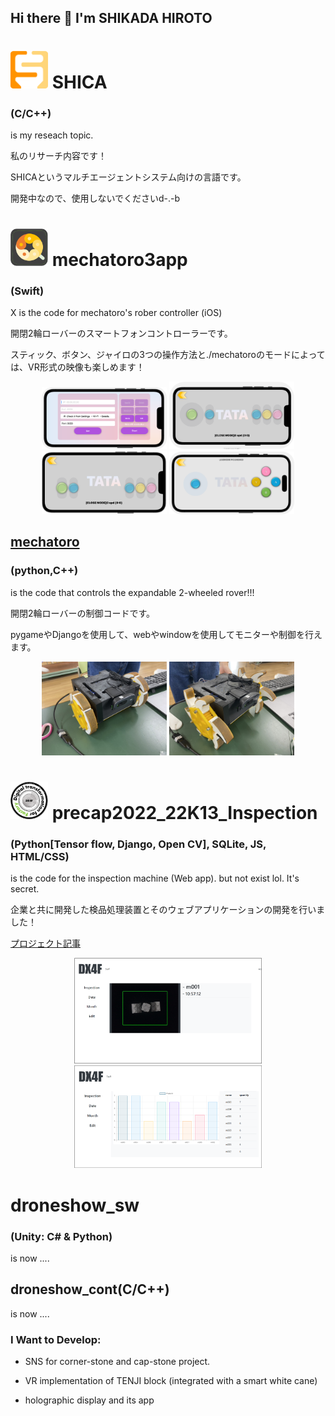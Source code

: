 ## Hi there 👋 I'm SHIKADA HIROTO



# [<img src="shicalogo.png" width="60">](https://github.com/bambi01-95/SHICA)   SHICA 
### (C/C++)
is my reseach topic.

私のリサーチ内容です！

SHICAというマルチエージェントシステム向けの言語です。

開発中なので、使用しないでくださいd-.-b



# [<img src="tatalogo.png" width="60">](https://github.com/bambi01-95/mechatro3app) mechatoro3app
### (Swift)
X is the code for mechatoro's rober controller (iOS)

開閉2輪ローバーのスマートフォンコントローラーです。

スティック、ボタン、ジャイロの3つの操作方法と./mechatoroのモードによっては、VR形式の映像も楽しめます！

<p align="center">
<img src="tatahome.png" width="200">
<img src="tata1.png" width="200">
<img src="tata2.png" width="200">
<img src="tata3.png" width="200">
</p>

## [mechatoro](https://github.com/bambi01-95/mechatoro)
### (python,C++)
is the code that controls the expandable 2-wheeled rover!!!

開閉2輪ローバーの制御コードです。

pygameやDjangoを使用して、webやwindowを使用してモニターや制御を行えます。

<p align="center">
<img src="mechatoroClose.jpeg" width="200">
<img src="mechatoroOpen.jpeg" width="200">
</p>


# [<img src="precaplogo.png" width="60">](https://github.com/bambi01-95/precap2022_22K13_Inspection) precap2022_22K13_Inspection
### (Python[Tensor flow, Django, Open CV], SQLite, JS, HTML/CSS)
is the code for the inspection machine (Web app). but not exist lol. It's secret.

企業と共に開発した検品処理装置とそのウェブアプリケーションの開発を行いました！

[プロジェクト記事](https://www2.deloitte.com/jp/ja/blog/group/2022/thesmartfactory-kyoto-news-01-capstone-project.html)


<p align="center">
<img src="precapUI1.png" width="300">
<img src="precapUI2.png" width="300">
</p>

# droneshow_sw
### (Unity: C# & Python)
is now .... 
## droneshow_cont(C/C++)
is now ....


### I Want to Develop: 

- SNS for corner-stone and cap-stone project. 

- VR implementation of TENJI block (integrated with a smart white cane) 

- holographic display and its app